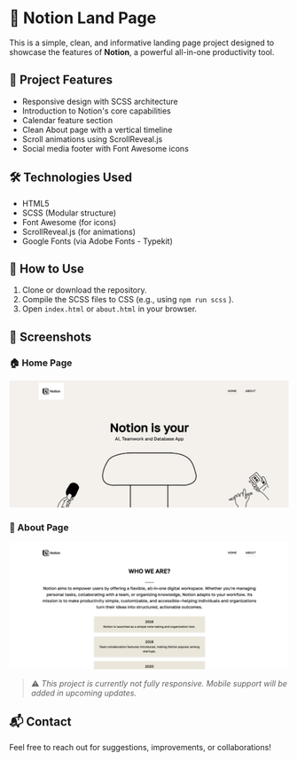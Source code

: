 # 🧠 Notion Land Page

This is a simple, clean, and informative landing page project designed to showcase the features of **Notion**, a powerful all-in-one productivity tool.

## 🚀 Project Features

- Responsive design with SCSS architecture
- Introduction to Notion's core capabilities
- Calendar feature section
- Clean About page with a vertical timeline
- Scroll animations using ScrollReveal.js
- Social media footer with Font Awesome icons

## 🛠️ Technologies Used

- HTML5
- SCSS (Modular structure)
- Font Awesome (for icons)
- ScrollReveal.js (for animations)
- Google Fonts (via Adobe Fonts - Typekit)

## 🧩 How to Use

1. Clone or download the repository.
2. Compile the SCSS files to CSS (e.g., using `npm run scss` ).
3. Open `index.html` or `about.html` in your browser.

## 📸 Screenshots

### 🏠 Home Page

![Home Page Screenshot](public/img/notion_home.png)

### 📄 About Page

![About Page Screenshot](public/img/notion_about.png)

> ⚠️ _This project is currently not fully responsive. Mobile support will be added in upcoming updates._

## 📬 Contact

Feel free to reach out for suggestions, improvements, or collaborations!
